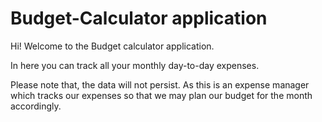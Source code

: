 # Budget-Calculator application

Hi! Welcome to the Budget calculator application.

In here you can track all your monthly day-to-day expenses.

Please note that, the data will not persist. As this is an expense manager
which tracks our expenses so that we may plan our budget for the month accordingly.
